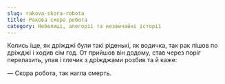 ```yaml
---
slug: rakova-skora-robota
title: Ракова скора робота
category: Небелиці, алегорії та незвичайні історії
---
```

Колись іще, як дріжджі були такі ріденькі,  як водичка, так рак пішов по дріжджі і ходив сім год. От прийшов він додому, став через поріг перелазить, упав і глечик з дріжджами розбив та й каже:

— Скора робота, так нагла смерть.
